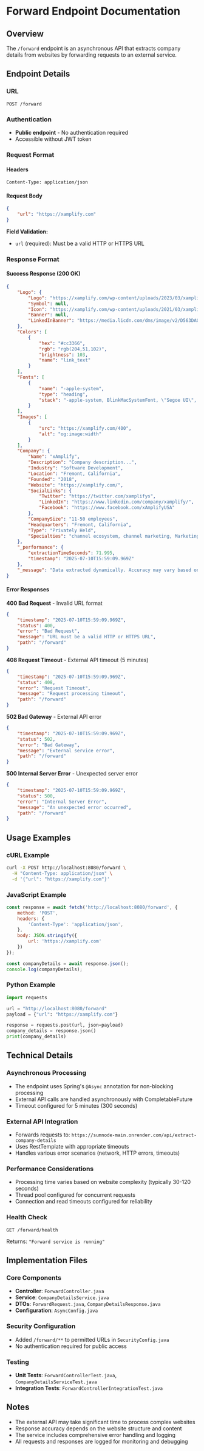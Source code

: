 # Forward Endpoint Documentation

## Overview
The `/forward` endpoint is an asynchronous API that extracts company details from websites by forwarding requests to an external service.

## Endpoint Details

### URL
```
POST /forward
```

### Authentication
- **Public endpoint** - No authentication required
- Accessible without JWT token

### Request Format

#### Headers
```
Content-Type: application/json
```

#### Request Body
```json
{
    "url": "https://xamplify.com"
}
```

**Field Validation:**
- `url` (required): Must be a valid HTTP or HTTPS URL

### Response Format

#### Success Response (200 OK)
```json
{
    "Logo": {
        "Logo": "https://xamplify.com/wp-content/uploads/2023/03/xamplify-logo-400x200-1.png",
        "Symbol": null,
        "Icon": "https://xamplify.com/wp-content/uploads/2021/03/xamplify-Icon-80x80-1.png",
        "Banner": null,
        "LinkedInBanner": "https://media.licdn.com/dms/image/v2/D563DAQFsHqrcWgrYJg/image-scale_191_1128/B56ZbqC9OTG4Ac-/0/1747683366613/xamplify_cover?e=2147483647&v=beta&t=bUyvsk_SN0fmzDVJASgeNWiieznR756uBBbg-t9dXHc"
    },
    "Colors": [
        {
            "hex": "#cc3366",
            "rgb": "rgb(204,51,102)",
            "brightness": 103,
            "name": "link_text"
        }
    ],
    "Fonts": [
        {
            "name": "-apple-system",
            "type": "heading",
            "stack": "-apple-system, BlinkMacSystemFont, \"Segoe UI\", Roboto, \"Helvetica Neue\", Arial, \"Noto Sans\", sans-serif"
        }
    ],
    "Images": [
        {
            "src": "https://xamplify.com/400",
            "alt": "og:image:width"
        }
    ],
    "Company": {
        "Name": "xAmplify",
        "Description": "Company description...",
        "Industry": "Software Development",
        "Location": "Fremont, California",
        "Founded": "2018",
        "Website": "https://xamplify.com/",
        "SocialLinks": {
            "Twitter": "https://twitter.com/xamplifys",
            "LinkedIn": "https://www.linkedin.com/company/xamplify/",
            "Facebook": "https://www.facebook.com/xAmplifyUSA"
        },
        "CompanySize": "11-50 employees",
        "Headquarters": "Fremont, California",
        "Type": "Privately Held",
        "Specialties": "channel ecosystem, channel marketing, Marketing Automation..."
    },
    "_performance": {
        "extractionTimeSeconds": 71.995,
        "timestamp": "2025-07-10T15:59:09.969Z"
    },
    "_message": "Data extracted dynamically. Accuracy may vary based on website structure."
}
```

#### Error Responses

**400 Bad Request** - Invalid URL format
```json
{
    "timestamp": "2025-07-10T15:59:09.969Z",
    "status": 400,
    "error": "Bad Request",
    "message": "URL must be a valid HTTP or HTTPS URL",
    "path": "/forward"
}
```

**408 Request Timeout** - External API timeout (5 minutes)
```json
{
    "timestamp": "2025-07-10T15:59:09.969Z",
    "status": 408,
    "error": "Request Timeout",
    "message": "Request processing timeout",
    "path": "/forward"
}
```

**502 Bad Gateway** - External API error
```json
{
    "timestamp": "2025-07-10T15:59:09.969Z",
    "status": 502,
    "error": "Bad Gateway",
    "message": "External service error",
    "path": "/forward"
}
```

**500 Internal Server Error** - Unexpected server error
```json
{
    "timestamp": "2025-07-10T15:59:09.969Z",
    "status": 500,
    "error": "Internal Server Error",
    "message": "An unexpected error occurred",
    "path": "/forward"
}
```

## Usage Examples

### cURL Example
```bash
curl -X POST http://localhost:8080/forward \
  -H "Content-Type: application/json" \
  -d '{"url": "https://xamplify.com"}'
```

### JavaScript Example
```javascript
const response = await fetch('http://localhost:8080/forward', {
    method: 'POST',
    headers: {
        'Content-Type': 'application/json',
    },
    body: JSON.stringify({
        url: 'https://xamplify.com'
    })
});

const companyDetails = await response.json();
console.log(companyDetails);
```

### Python Example
```python
import requests

url = "http://localhost:8080/forward"
payload = {"url": "https://xamplify.com"}

response = requests.post(url, json=payload)
company_details = response.json()
print(company_details)
```

## Technical Details

### Asynchronous Processing
- The endpoint uses Spring's `@Async` annotation for non-blocking processing
- External API calls are handled asynchronously with CompletableFuture
- Timeout configured for 5 minutes (300 seconds)

### External API Integration
- Forwards requests to: `https://sumnode-main.onrender.com/api/extract-company-details`
- Uses RestTemplate with appropriate timeouts
- Handles various error scenarios (network, HTTP errors, timeouts)

### Performance Considerations
- Processing time varies based on website complexity (typically 30-120 seconds)
- Thread pool configured for concurrent requests
- Connection and read timeouts configured for reliability

### Health Check
```
GET /forward/health
```
Returns: `"Forward service is running"`

## Implementation Files

### Core Components
- **Controller**: `ForwardController.java`
- **Service**: `CompanyDetailsService.java`
- **DTOs**: `ForwardRequest.java`, `CompanyDetailsResponse.java`
- **Configuration**: `AsyncConfig.java`

### Security Configuration
- Added `/forward/**` to permitted URLs in `SecurityConfig.java`
- No authentication required for public access

### Testing
- **Unit Tests**: `ForwardControllerTest.java`, `CompanyDetailsServiceTest.java`
- **Integration Tests**: `ForwardControllerIntegrationTest.java`

## Notes
- The external API may take significant time to process complex websites
- Response accuracy depends on the website structure and content
- The service includes comprehensive error handling and logging
- All requests and responses are logged for monitoring and debugging